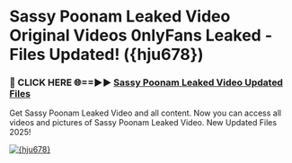 # Sassy Poonam Leaked Video Original Videos 0nlyFans Leaked - Files Updated! ({hju678})

<h3>🔴 CLICK HERE 🌐==►► <a href="https://tinyurl.com/ms9xzufz" rel="nofollow">Sassy Poonam Leaked Video Updated Files</a></h3>

Get Sassy Poonam Leaked Video and all content. Now you can access all videos and pictures of Sassy Poonam Leaked Video. New Updated Files 2025!

[![{hju678}](https://i.imgur.com/PQ7UWWw.gif)](https://tinyurl.com/ms9xzufz)